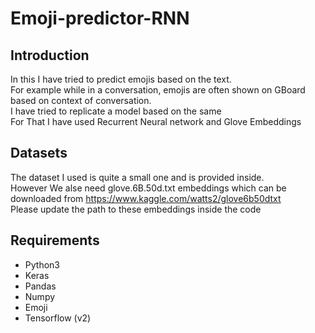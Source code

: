 # Emoji-predictor-RNN
## Introduction
In this I have tried to predict emojis based on the text.<br>
For example while in a conversation, emojis are often shown on GBoard based on context of conversation. <br>
I have tried to replicate a model based on the same<br>
For That I have used Recurrent Neural network and Glove Embeddings
## Datasets
The dataset I used is quite a small one and is provided inside. <br>
However We alse need glove.6B.50d.txt embeddings which can be downloaded from https://www.kaggle.com/watts2/glove6b50dtxt <br>
Please update the path to these embeddings inside the code
## Requirements
- Python3
- Keras
- Pandas
- Numpy
- Emoji
- Tensorflow (v2)
